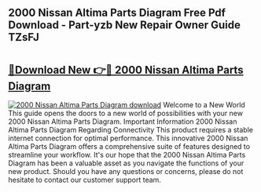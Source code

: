 ## 2000 Nissan Altima Parts Diagram Free Pdf Download - Part-yzb New Repair Owner Guide TZsFJ

# <h2><a href="http://dfkme2.blite.top/?on=2000+Nissan+Altima+Parts+Diagram">🔗Download New 👉🔴 2000 Nissan Altima Parts Diagram</a></h2>

[![2000 Nissan Altima Parts Diagram download](https://i.imgur.com/lujVjoI.png)](http://dfkme2.blite.top/?on=2000+Nissan+Altima+Parts+Diagram)
Welcome to a New World This guide opens the doors to a new world of possibilities with your new 2000 Nissan Altima Parts Diagram. Important Information 2000 Nissan Altima Parts Diagram Regarding Connectivity This product requires a stable internet connection for optimal performance. This innovative 2000 Nissan Altima Parts Diagram offers a comprehensive suite of features designed to streamline your workflow. It's our hope that the 2000 Nissan Altima Parts Diagram has been a valuable asset as you navigate the functions of your new product. Should you have any questions or concerns, please do not hesitate to contact our customer support team.
